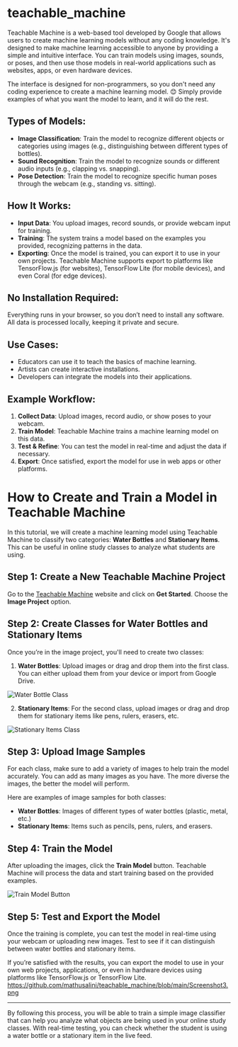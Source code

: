 # teachable_machine

Teachable Machine is a web-based tool developed by Google that allows users to create machine learning models without any coding knowledge. It's designed to make machine learning accessible to anyone by providing a simple and intuitive interface. You can train models using images, sounds, or poses, and then use those models in real-world applications such as websites, apps, or even hardware devices.

The interface is designed for non-programmers, so you don't need any coding experience to create a machine learning model. 😊 Simply provide examples of what you want the model to learn, and it will do the rest.

## Types of Models:

- **Image Classification**: Train the model to recognize different objects or categories using images (e.g., distinguishing between different types of bottles).
- **Sound Recognition**: Train the model to recognize sounds or different audio inputs (e.g., clapping vs. snapping).
- **Pose Detection**: Train the model to recognize specific human poses through the webcam (e.g., standing vs. sitting).

## How It Works:

- **Input Data**: You upload images, record sounds, or provide webcam input for training.
- **Training**: The system trains a model based on the examples you provided, recognizing patterns in the data.
- **Exporting**: Once the model is trained, you can export it to use in your own projects. Teachable Machine supports export to platforms like TensorFlow.js (for websites), TensorFlow Lite (for mobile devices), and even Coral (for edge devices).

## No Installation Required:

Everything runs in your browser, so you don’t need to install any software. All data is processed locally, keeping it private and secure.

## Use Cases:

- Educators can use it to teach the basics of machine learning.
- Artists can create interactive installations.
- Developers can integrate the models into their applications.

## Example Workflow:

1. **Collect Data**: Upload images, record audio, or show poses to your webcam.
2. **Train Model**: Teachable Machine trains a machine learning model on this data.
3. **Test & Refine**: You can test the model in real-time and adjust the data if necessary.
4. **Export**: Once satisfied, export the model for use in web apps or other platforms.


# How to Create and Train a Model in Teachable Machine

In this tutorial, we will create a machine learning model using Teachable Machine to classify two categories: **Water Bottles** and **Stationary Items**. This can be useful in online study classes to analyze what students are using.

## Step 1: Create a New Teachable Machine Project

Go to the [Teachable Machine](https://teachablemachine.withgoogle.com/) website and click on **Get Started**. Choose the **Image Project** option.


## Step 2: Create Classes for Water Bottles and Stationary Items

Once you’re in the image project, you'll need to create two classes:

1. **Water Bottles**: Upload images or drag and drop them into the first class. You can either upload them from your device or import from Google Drive.

![Water Bottle Class]("https://github.com/mathusalini/teachable_machine/blob/main/Screenshot0.png")

2. **Stationary Items**: For the second class, upload images or drag and drop them for stationary items like pens, rulers, erasers, etc.

![Stationary Items Class]("https://github.com/mathusalini/teachable_machine/blob/main/Screenshot1.png")

## Step 3: Upload Image Samples

For each class, make sure to add a variety of images to help train the model accurately. You can add as many images as you have. The more diverse the images, the better the model will perform.

Here are examples of image samples for both classes:
- **Water Bottles**: Images of different types of water bottles (plastic, metal, etc.)
- **Stationary Items**: Items such as pencils, pens, rulers, and erasers.

## Step 4: Train the Model

After uploading the images, click the **Train Model** button. Teachable Machine will process the data and start training based on the provided examples.

![Train Model Button]("https://github.com/mathusalini/teachable_machine/blob/main/Screenshot2.png")

## Step 5: Test and Export the Model

Once the training is complete, you can test the model in real-time using your webcam or uploading new images. Test to see if it can distinguish between water bottles and stationary items.

If you’re satisfied with the results, you can export the model to use in your own web projects, applications, or even in hardware devices using platforms like TensorFlow.js or TensorFlow Lite.
https://github.com/mathusalini/teachable_machine/blob/main/Screenshot3.png

---

By following this process, you will be able to train a simple image classifier that can help you analyze what objects are being used in your online study classes. With real-time testing, you can check whether the student is using a water bottle or a stationary item in the live feed.

